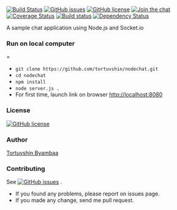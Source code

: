 [![Build Status](https://travis-ci.org/tortuvshin/nodechat.svg?branch=master)](https://travis-ci.org/tortuvshin/nodechat)
[![GitHub issues](https://img.shields.io/github/issues/tortuvshin/nodechat.svg?style=flat-square)](https://github.com/tortuvshin/nodechat/issues)
[![GitHub license](https://img.shields.io/badge/license-GPLv2-blue.svg?style=flat-square)](https://raw.githubusercontent.com/tortuvshin/nodechat/master/LICENSE)
[![Join the chat](https://badges.gitter.im/tortuvshin/nodechat.svg)](https://gitter.im/tortuvshin/nodechat?utm_source=badge&utm_medium=badge&utm_campaign=pr-badge)
[![Coverage Status](https://coveralls.io/repos/github/tortuvshin/nodechat/badge.svg?branch=master)](https://coveralls.io/github/tortuvshin/nodechat?branch=master)
[![Build status](https://ci.appveyor.com/api/projects/status/obbdkssggquc4rsu/branch/master?svg=true)](https://ci.appveyor.com/project/tortuvshin/nodechat/branch/master)
[![Dependency Status](https://david-dm.org/tortuvshin/nodechat.svg)](https://david-dm.org/tortuvshin/nodechat)


A sample chat application using Node.js and Socket.io

### Run on local computer
=
- `git clone https://github.com/tortuvshin/nodechat.git`
- `cd nodechat`
- `npm install`
- `node server.js .`
- For first time, launch link on browser
  [http://localhost:8080](http://localhost:8080)

### License
[![GitHub license](https://img.shields.io/badge/license-GPLv2-blue.svg?style=flat-square)](https://raw.githubusercontent.com/tortuvshin/nodechat/master/LICENSE)

### Author
[Tortuvshin Byambaa](http://tortuvshin.github.io/)


### Contributing

See [![GitHub issues](https://img.shields.io/github/issues/tortuvshin/nodechat.svg?style=flat-square)](https://github.com/tortuvshin/nodechat/issues)
.

- If you found any problems, please report on issues page.
- If you made any change, send me pull request.

